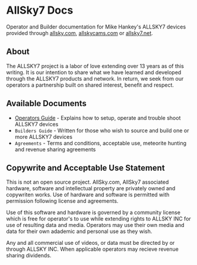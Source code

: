 # AllSky7 Docs

Operator and Builder documentation for Mike Hankey's ALLSKY7 devices provided through
[allsky.com](https://www.allsky.com), 
[allskycams.com](https://www.allskycams.com) or
[allsky7.net](https://www.allsky7.net).


## About 
The ALLSKY7 project is a labor of love extending over 13 years as of this writing. It is our intention to share what we have learned and developed through the ALLSKY7 products and network. In return, we seek from our operators a partnership built on shared interest, benefit and respect.  

## Available Documents 

* [Operators Guide](operators.md) - Explains how to setup, operate and trouble shoot ALLSKY7 devices
* `Builders Guide` - Written for those who wish to source and build one or more ALLSKY7 devices  
* `Agreements` - Terms and conditions, acceptable use, meteorite hunting and revenue sharing agreements

## Copywrite and Acceptable Use Statement 
This is not an open source project. 
AllSky.com, AllSky7 associated hardware, software and intellectual property are privately owned and copywriten works. Use of hardware and software is permitted with permission following license and agreements.  

Use of this software and hardware is governed by a community license which is free for operator's to use while extending rights to ALLSKY INC for use of resulting data and media. Operators may use their own media and data for their own adademic and personal use as they wish. 

Any and all commercial use of videos, or data must be directed by or through ALLSKY INC. When applicable operators may recieve revenue sharing dividends.   
